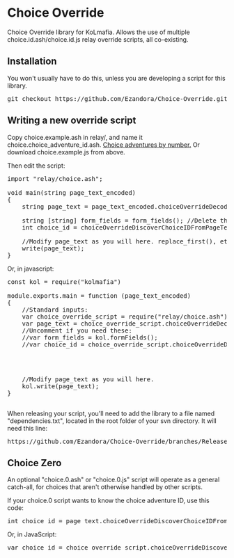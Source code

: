 Choice Override
=====
Choice Override library for KoLmafia. Allows the use of multiple choice.id.ash/choice.id.js relay override scripts, all co-existing.

Installation
----------------
You won't usually have to do this, unless you are developing a script for this library.
<pre>
git checkout https://github.com/Ezandora/Choice-Override.git
</pre>

Writing a new override script
----------------
Copy choice.example.ash in relay/, and name it choice.choice_adventure_id.ash. [Choice adventures by number.](http://kol.coldfront.net/thekolwiki/index.php/Choice_Adventures_by_Number_(1-99))
Or download choice.example.js from above.

Then edit the script:
<pre>
import "relay/choice.ash";

void main(string page_text_encoded)
{
	string page_text = page_text_encoded.choiceOverrideDecodePageText();
	
	string [string] form_fields = form_fields(); //Delete this line if you don't need this.
	int choice_id = choiceOverrideDiscoverChoiceIDFromPageText(page_text); //Delete this line if you don't need this.
	
	//Modify page_text as you will here. replace_first(), etc.
	write(page_text);
}
</pre>

Or, in javascript:
<pre>
const kol = require("kolmafia")

module.exports.main = function (page_text_encoded)
{
	//Standard inputs:
	var choice_override_script = require("relay/choice.ash");
	var page_text = choice_override_script.choiceOverrideDecodePageText(page_text_encoded);
	//Uncomment if you need these:
	//var form_fields = kol.formFields();
	//var choice_id = choice_override_script.choiceOverrideDiscoverChoiceIDFromPageText(page_text);
	
	
	
	
	//Modify page_text as you will here.
	kol.write(page_text);
}

</pre>


When releasing your script, you'll need to add the library to a file named "dependencies.txt", located in the root folder of your svn directory. It will need this line:
<pre>
https://github.com/Ezandora/Choice-Override/branches/Release/
</pre>

Choice Zero
----------------
An optional "choice.0.ash" or "choice.0.js" script will operate as a general catch-all, for choices that aren't otherwise handled by other scripts.

If your choice.0 script wants to know the choice adventure ID, use this code:
<pre>
int choice_id = page_text.choiceOverrideDiscoverChoiceIDFromPageText();
</pre>

Or, in JavaScript:
<pre>
var choice_id = choice_override_script.choiceOverrideDiscoverChoiceIDFromPageText(page_text)
</pre>